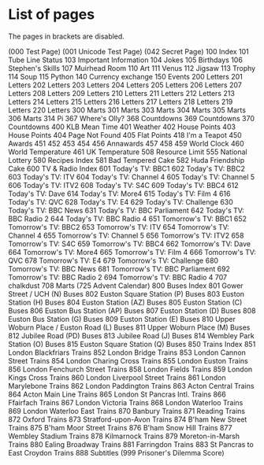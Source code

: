 # List of pages
The pages in brackets are disabled.

(000 Test Page)
(001 Unicode Test Page)
(042 Secret Page)
100 Index
101 Tube Line Status
103 Important Information
104 Jokes
105 Birthdays
106 Stephen's Skills
107 Muirhead Room
110 Art
111 Venus
112 Jigsaw
113 Trophy
114 Soup
115 Python
140 Currency exchange
150 Events
200 Letters
201 Letters
202 Letters
203 Letters
204 Letters
205 Letters
206 Letters
207 Letters
208 Letters
209 Letters
210 Letters
211 Letters
212 Letters
213 Letters
214 Letters
215 Letters
216 Letters
217 Letters
218 Letters
219 Letters
220 Letters
300 Marts
301 Marts
303 Marts
304 Marts
305 Marts
306 Marts
314 Pi
367 Where's Olly?
368 Countdowns
369 Countdowns
370 Countdowns
400 KLB Mean Time
401 Weather
402 House Points
403 House Points
404 Page Not Found
405 Flat Points
418 I'm a Teapot
450 Awards
451 
452 
453 
454 
456 Annawards
457 
458 
459 World Clock
460 World Temperature
461 UK Temperature
508 Resource Limit
555 National Lottery
580 Recipes Index
581 Bad Tempered Cake
582 Huda Friendship Cake
600 TV & Radio Index
601 Today's TV: BBC1
602 Today's TV: BBC2
603 Today's TV: ITV
604 Today's TV: Channel 4
605 Today's TV: Channel 5
606 Today's TV: ITV2
608 Today's TV: S4C
609 Today's TV: BBC4
612 Today's TV: Dave
614 Today's TV: More4
615 Today's TV: Film 4
616 Today's TV: QVC
628 Today's TV: E4
629 Today's TV: Challenge
630 Today's TV: BBC News
631 Today's TV: BBC Parliament
642 Today's TV: BBC Radio 2
644 Today's TV: BBC Radio 4
651 Tomorrow's TV: BBC1
652 Tomorrow's TV: BBC2
653 Tomorrow's TV: ITV
654 Tomorrow's TV: Channel 4
655 Tomorrow's TV: Channel 5
656 Tomorrow's TV: ITV2
658 Tomorrow's TV: S4C
659 Tomorrow's TV: BBC4
662 Tomorrow's TV: Dave
664 Tomorrow's TV: More4
665 Tomorrow's TV: Film 4
666 Tomorrow's TV: QVC
678 Tomorrow's TV: E4
679 Tomorrow's TV: Challenge
680 Tomorrow's TV: BBC News
681 Tomorrow's TV: BBC Parliament
692 Tomorrow's TV: BBC Radio 2
694 Tomorrow's TV: BBC Radio 4
707 chalkdust
708 Marts
(725 Advent Calendar)
800 Buses Index
801 Gower Street / UCH (N) Buses
802 Euston Square Station (P) Buses
803 Euston Station (H) Buses
804 Euston Station (AZ) Buses
805 Euston Station (C) Buses
806 Euston Bus Station (AP) Buses
807 Euston Station (D) Buses
808 Euston Bus Station (G) Buses
809 Euston Station (E) Buses
810 Upper Woburn Place / Euston Road (L) Buses
811 Upper Woburn Place (M) Buses
812 Jubilee Road (PD) Buses
813 Jubilee Road (J) Buses
814 Wembley Park Station (O) Buses
815 Euston Square Station (Q) Buses
850 Trains Index
851 London Blackfriars Trains
852 London Bridge Trains
853 London Cannon Street Trains
854 London Charing Cross Trains
855 London Euston Trains
856 London Fenchurch Street Trains
858 London Fields Trains
859 London Kings Cross Trains
860 London Liverpool Street Trains
861 London Marylebone Trains
862 London Paddington Trains
863 Acton Central Trains
864 Acton Main Line Trains
865 London St Pancras Intl. Trains
866 Ffairfach Trains
867 London Victoria Trains
868 London Waterloo Trains
869 London Waterloo East Trains
870 Banbury Trains
871 Reading Trains
872 Oxford Trains
873 Stratford-upon-Avon Trains
874 B'ham New Street Trains
875 B'ham Moor Street Trains
876 B'ham Snow Hill Trains
877 Wembley Stadium Trains
878 Kilmarnock Trains
879 Moreton-in-Marsh Trains
880 Ealing Broadway Trains
881 Farringdon Trains
883 St Pancras to East Croydon Trains
888 Subtitles
(999 Prisoner's Dilemma Score)